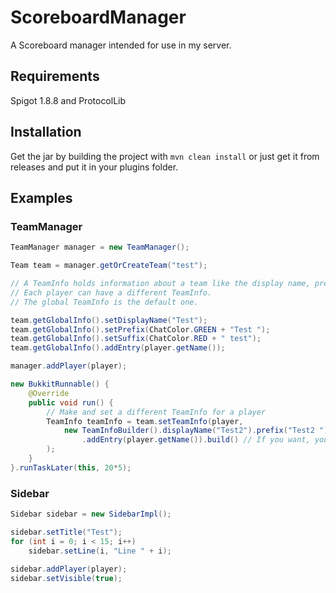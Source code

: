 # ScoreboardManager
A Scoreboard manager intended for use in my server.
## Requirements
Spigot 1.8.8 and ProtocolLib
## Installation
Get the jar by building the project with `mvn clean install` or just get it from releases and put it in your plugins folder.
## Examples
### TeamManager
```java
TeamManager manager = new TeamManager();

Team team = manager.getOrCreateTeam("test");

// A TeamInfo holds information about a team like the display name, prefix, suffix, entries etc.
// Each player can have a different TeamInfo.
// The global TeamInfo is the default one.

team.getGlobalInfo().setDisplayName("Test");
team.getGlobalInfo().setPrefix(ChatColor.GREEN + "Test ");
team.getGlobalInfo().setSuffix(ChatColor.RED + " test");
team.getGlobalInfo().addEntry(player.getName());

manager.addPlayer(player);

new BukkitRunnable() {
    @Override
    public void run() {
        // Make and set a different TeamInfo for a player
        TeamInfo teamInfo = team.setTeamInfo(player,
            new TeamInfoBuilder().displayName("Test2").prefix("Test2 ").suffix(" test2")
                .addEntry(player.getName()).build() // If you want, you can build a TeamInfo with a builder.
        );
    }
}.runTaskLater(this, 20*5);
```
### Sidebar
```java
Sidebar sidebar = new SidebarImpl();

sidebar.setTitle("Test");
for (int i = 0; i < 15; i++)
    sidebar.setLine(i, "Line " + i);
        
sidebar.addPlayer(player);
sidebar.setVisible(true);
```